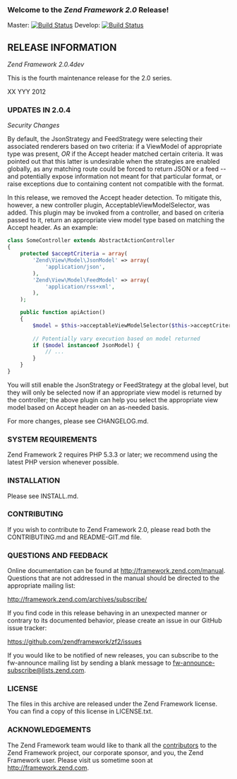 ### Welcome to the *Zend Framework 2.0* Release!

Master: [![Build Status](https://secure.travis-ci.org/zendframework/zf2.png?branch=master)](http://travis-ci.org/zendframework/zf2)
Develop: [![Build Status](https://secure.travis-ci.org/zendframework/zf2.png?branch=develop)](http://travis-ci.org/zendframework/zf2)

## RELEASE INFORMATION

*Zend Framework 2.0.4dev*

This is the fourth maintenance release for the 2.0 series.

XX YYY 2012

### UPDATES IN 2.0.4

*Security Changes*

By default, the JsonStrategy and FeedStrategy were selecting their
associated renderers based on two criteria: if a ViewModel of
appropriate type was present, *OR* if the Accept header matched certain
criteria. It was pointed out that this latter is undesirable when the
strategies are enabled globally, as any matching route could be forced
to return JSON or a feed -- and potentially expose information not meant
for that particular format, or raise exceptions due to containing
content not compatible with the format.

In this release, we removed the Accept header detection. To mitigate
this, however, a new controller plugin, AcceptableViewModelSelector, was
added. This plugin may be invoked from a controller, and based on
criteria passed to it, return an appropriate view model type based on
matching the Accept header. As an example:

```php
class SomeController extends AbstractActionController
{
    protected $acceptCriteria = array(
        'Zend\View\Model\JsonModel' => array(
            'application/json',
        ),
        'Zend\View\Model\FeedModel' => array(
            'application/rss+xml',
        ),
    );

    public function apiAction()
    {
        $model = $this->acceptableViewModelSelector($this->acceptCriteria);
        
        // Potentially vary execution based on model returned
        if ($model instanceof JsonModel) {
            // ...
        }
    }
}
```

You will still enable the JsonStrategy or FeedStrategy at the global
level, but they will only be selected now if an appropriate view model
is returned by the controller; the above plugin can help you select the
appropriate view model based on Accept header on an as-needed basis.

For more changes, please see CHANGELOG.md.

### SYSTEM REQUIREMENTS

Zend Framework 2 requires PHP 5.3.3 or later; we recommend using the
latest PHP version whenever possible.

### INSTALLATION

Please see INSTALL.md.

### CONTRIBUTING

If you wish to contribute to Zend Framework 2.0, please read both the
CONTRIBUTING.md and README-GIT.md file.

### QUESTIONS AND FEEDBACK

Online documentation can be found at http://framework.zend.com/manual.
Questions that are not addressed in the manual should be directed to the
appropriate mailing list:

http://framework.zend.com/archives/subscribe/

If you find code in this release behaving in an unexpected manner or
contrary to its documented behavior, please create an issue in our GitHub
issue tracker:

https://github.com/zendframework/zf2/issues

If you would like to be notified of new releases, you can subscribe to
the fw-announce mailing list by sending a blank message to
<fw-announce-subscribe@lists.zend.com>.

### LICENSE

The files in this archive are released under the Zend Framework license.
You can find a copy of this license in LICENSE.txt.

### ACKNOWLEDGEMENTS

The Zend Framework team would like to thank all the [contributors](https://github.com/zendframework/zf2/contributors) to the Zend
Framework project, our corporate sponsor, and you, the Zend Framework user.
Please visit us sometime soon at http://framework.zend.com.
